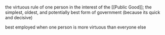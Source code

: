 the virtuous rule of one person in the interest of the [[Public Good]]; the simplest, oldest, and potentially best form of government (because its quick and decisive)

best employed when one person is more virtuous than everyone else